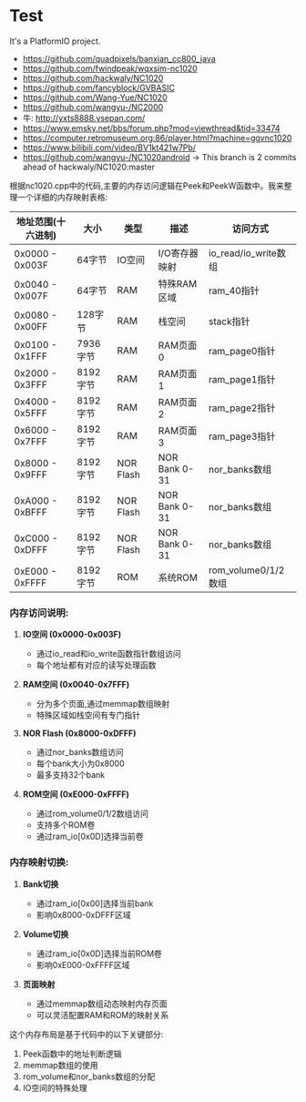 # Test

It's a PlatformIO project.

* https://github.com/quadpixels/banxian_cc800_java
* https://github.com/fwindpeak/wqxsim-nc1020
* https://github.com/hackwaly/NC1020
* https://github.com/fancyblock/GVBASIC
* https://github.com/Wang-Yue/NC1020
* https://github.com/wangyu-/NC2000
* 牛: http://yxts8888.ysepan.com/
* https://www.emsky.net/bbs/forum.php?mod=viewthread&tid=33474
* https://computer.retromuseum.org:86/player.html?machine=ggvnc1020
* https://www.bilibili.com/video/BV1kt421w7Pb/
* https://github.com/wangyu-/NC1020android -> This branch is 2 commits ahead of hackwaly/NC1020:master

根据nc1020.cpp中的代码,主要的内存访问逻辑在Peek和PeekW函数中。我来整理一个详细的内存映射表格:


| 地址范围(十六进制) | 大小 | 类型 | 描述 | 访问方式 |
|------------------|------|------|------|---------|
| 0x0000 - 0x003F | 64字节 | IO空间 | I/O寄存器映射 | io_read/io_write数组 |
| 0x0040 - 0x007F | 64字节 | RAM | 特殊RAM区域 | ram_40指针 |
| 0x0080 - 0x00FF | 128字节 | RAM | 栈空间 | stack指针 |
| 0x0100 - 0x1FFF | 7936字节 | RAM | RAM页面0 | ram_page0指针 |
| 0x2000 - 0x3FFF | 8192字节 | RAM | RAM页面1 | ram_page1指针 |
| 0x4000 - 0x5FFF | 8192字节 | RAM | RAM页面2 | ram_page2指针 |
| 0x6000 - 0x7FFF | 8192字节 | RAM | RAM页面3 | ram_page3指针 |
| 0x8000 - 0x9FFF | 8192字节 | NOR Flash | NOR Bank 0-31 | nor_banks数组 |
| 0xA000 - 0xBFFF | 8192字节 | NOR Flash | NOR Bank 0-31 | nor_banks数组 |
| 0xC000 - 0xDFFF | 8192字节 | NOR Flash | NOR Bank 0-31 | nor_banks数组 |
| 0xE000 - 0xFFFF | 8192字节 | ROM | 系统ROM | rom_volume0/1/2数组 |

### 内存访问说明:

1. **IO空间 (0x0000-0x003F)**
   - 通过io_read和io_write函数指针数组访问
   - 每个地址都有对应的读写处理函数

2. **RAM空间 (0x0040-0x7FFF)**
   - 分为多个页面,通过memmap数组映射
   - 特殊区域如栈空间有专门指针

3. **NOR Flash (0x8000-0xDFFF)**
   - 通过nor_banks数组访问
   - 每个bank大小为0x8000
   - 最多支持32个bank

4. **ROM空间 (0xE000-0xFFFF)**
   - 通过rom_volume0/1/2数组访问
   - 支持多个ROM卷
   - 通过ram_io[0x0D]选择当前卷

### 内存映射切换:

1. **Bank切换**
   - 通过ram_io[0x00]选择当前bank
   - 影响0x8000-0xDFFF区域

2. **Volume切换**
   - 通过ram_io[0x0D]选择当前ROM卷
   - 影响0xE000-0xFFFF区域

3. **页面映射**
   - 通过memmap数组动态映射内存页面
   - 可以灵活配置RAM和ROM的映射关系


这个内存布局是基于代码中的以下关键部分:

1. Peek函数中的地址判断逻辑
2. memmap数组的使用
3. rom_volume和nor_banks数组的分配
4. IO空间的特殊处理

